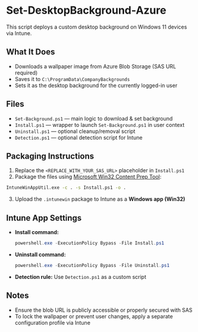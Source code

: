 # Set-DesktopBackground-Azure

This script deploys a custom desktop background on Windows 11 devices via Intune.

## What It Does
- Downloads a wallpaper image from Azure Blob Storage (SAS URL required)
- Saves it to `C:\ProgramData\CompanyBackgrounds`
- Sets it as the desktop background for the currently logged-in user

## Files
- `Set-Background.ps1` — main logic to download & set background
- `Install.ps1` — wrapper to launch `Set-Background.ps1` in user context
- `Uninstall.ps1` — optional cleanup/removal script
- `Detection.ps1` — optional detection script for Intune

## Packaging Instructions
1. Replace the `<REPLACE_WITH_YOUR_SAS_URL>` placeholder in `Install.ps1`
2. Package the files using [Microsoft Win32 Content Prep Tool](https://learn.microsoft.com/en-us/mem/intune/apps/apps-win32-app-management):

```bash
IntuneWinAppUtil.exe -c . -s Install.ps1 -o .
```

3. Upload the `.intunewin` package to Intune as a **Windows app (Win32)**

## Intune App Settings
- **Install command:**
  ```powershell
  powershell.exe -ExecutionPolicy Bypass -File Install.ps1
  ```
- **Uninstall command:**
  ```powershell
  powershell.exe -ExecutionPolicy Bypass -File Uninstall.ps1
  ```
- **Detection rule:** Use `Detection.ps1` as a custom script

## Notes
- Ensure the blob URL is publicly accessible or properly secured with SAS
- To lock the wallpaper or prevent user changes, apply a separate configuration profile via Intune
